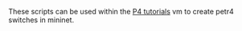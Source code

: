These scripts can be used within the [P4 tutorials](https://github.com/p4lang/tutorials) vm to create petr4 switches in mininet. 
